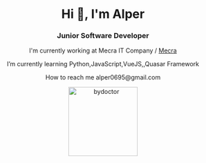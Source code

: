 <h1 align="center">Hi 👋, I'm Alper</h1>
<h3 align="center">Junior Software Developer</h3>


<p align="center"> I'm currently working at Mecra IT Company / <a href="www.mecra.io">Mecra</a> </p>
<p align="center">I’m currently learning Python,JavaScript,VueJS,,Quasar Framework</p>

<p align="center"> How to reach me alper0695@gmail.com</p>



<p align="center">
<img src="https://github-readme-stats.vercel.app/api/top-langs/?username=bydoctor&layout=compact&theme=tokyonight&count_private=true" alt="bydoctor" height="160" />
</p>
